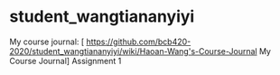 # student_wangtiananyiyi
My course journal: [ https://github.com/bcb420-2020/student_wangtiananyiyi/wiki/Haoan-Wang's-Course-Journal My Course Journal]
Assignment 1 
